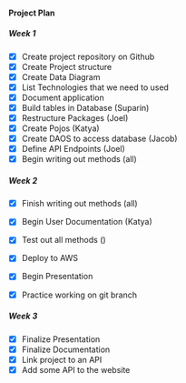 #### Project Plan

##### Week 1
- [x]  Create project repository on Github
- [x]  Create Project structure
- [x]  Create Data Diagram
- [x]  List Technologies that we need to used
- [x]  Document application
- [x] Build tables in Database (Suparin)
- [x] Restructure Packages (Joel)
- [x] Create Pojos (Katya)
- [x] Create DAOS to access database (Jacob)
- [x] Define API Endpoints (Joel)
- [x] Begin writing out methods (all)

##### Week 2
- [x] Finish writing out methods (all)
- [x] Begin User Documentation (Katya)
- [x] Test out all methods ()
- [x] Deploy to AWS
- [x] Begin Presentation
- [x] Practice working on git branch


##### Week 3
- [x] Finalize Presentation
- [x] Finalize Documentation
- [x] Link project to an API
- [x] Add some API to the website 
